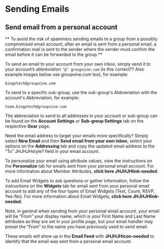 # Sending Emails

## Send email from a personal account
<span id="gv-3send-send-email-from-a-personal-account"></span>

** To avoid the risk of spammers sending emails to a group from a possibly
   compromised email account, after an email is sent from a personal email,
   a confirmation mail is sent to the sender where the sender must confirm
   the email before it can be forwarded to the group.**
 
To send an email to your account from your own inbox, simply send it
to your account’s abbreviation `‘@’ groupvine.com` (is this correct??
Also example images below use groupvine.com too), for example:

```
bingotech@groupvine.com
```

To send to a specific sub-group, use the sub-group's Abbreviation with
the account's Abbreviation, for example:

```
team.bingotech@groupvine.com
```

The abbreviation to send to all addresses in your account or sub-group
can be found on the **Account Settings** or **Sub-group Settings**
tab on the respective **Gear** page.

Need the email address to target your emails more specifically?
Simply select **New Email** and then **Send email from your own
inbox**, select your options on the **Addressing** tab and
copy the updated email address to the “To” JHJHJHstyle? field in your email
account.

To personalize your email using attribute values, view the
instructions on the **Personalize** tab for emails sent from your
personal email account.
For more information about Member Attributes, 
<span class="todo">
**click here JHJHJHlink-needed**.
</span>

To add Email Widgets to ask questions or gather information, follow
the instructions on the **Widgets** tab for email sent from your
personal email account to add any of the four types of Email Widgets
(Text, Count, RSVP, Yes-No).
For more information about Email Widgets,
<span class="todo">
**click here JHJHJHlink-needed**.
</span>

Note, in general when sending from your personal email account,
your email will be “From” your display name, which is your
First Name and Last Name attributes as they are set in your profile
page, but your email handler may preset the “From” to the name
you have previously used to send email.

These emails will show up in the **Email Feed** with
**JHJHJHicon-needed** to identify that the email was sent from a
personal email account.
